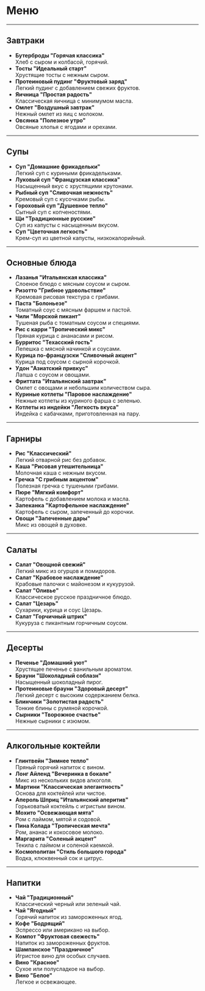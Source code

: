 # Меню

---

## Завтраки
- **Бутерброды "Горячая классика"**  
  Хлеб с сыром и колбасой, горячий.
- **Тосты "Идеальный старт"**  
  Хрустящие тосты с нежным сыром.
- **Протеиновый пудинг "Фруктовый заряд"**  
  Легкий пудинг с добавлением свежих фруктов.
- **Яичница "Простая радость"**  
  Классическая яичница с минимумом масла.
- **Омлет "Воздушный завтрак"**  
  Нежный омлет из яиц с молоком.
- **Овсянка "Полезное утро"**  
  Овсяные хлопья с ягодами и орехами.

---

## Супы
- **Суп "Домашние фрикадельки"**  
  Легкий суп с куриными фрикадельками.
- **Луковый суп "Французская классика"**  
  Насыщенный вкус с хрустящими крутонами.
- **Рыбный суп "Сливочная нежность"**  
  Кремовый суп с кусочками рыбы.
- **Гороховый суп "Душевное тепло"**  
  Сытный суп с копченостями.
- **Щи "Традиционные русские"**  
  Суп из капусты с насыщенным вкусом.
- **Суп "Цветочная легкость"**  
  Крем-суп из цветной капусты, низкокалорийный.

---

## Основные блюда
- **Лазанья "Итальянская классика"**  
  Слоеное блюдо с мясным соусом и сыром.
- **Ризотто "Грибное удовольствие"**  
  Кремовая рисовая текстура с грибами.
- **Паста "Болоньезе"**  
  Томатный соус с мясным фаршем и пастой.
- **Чили "Морской пикант"**  
  Тушеная рыба с томатным соусом и специями.
- **Рис с карри "Тропический микс"**  
  Пряная курица с ананасами и рисом.
- **Бурритос "Техасский гость"**  
  Лепешка с мясной начинкой и соусами.
- **Курица по-французски "Сливочный акцент"**  
  Курица под соусом с сырной корочкой.
- **Удон "Азиатский привкус"**  
  Лапша с соусом и овощами.
- **Фриттата "Итальянский завтрак"**  
  Омлет с овощами и небольшим количеством сыра.
- **Куриные котлеты "Паровое наслаждение"**  
  Нежные котлеты из куриного фарша с зеленью.
- **Котлеты из индейки "Легкость вкуса"**  
  Индейка с кабачками, приготовленная на пару.

---

## Гарниры
- **Рис "Классический"**  
  Легкий отварной рис без добавок.
- **Каша "Рисовая утешительница"**  
  Молочная каша с нежным вкусом.
- **Гречка "С грибным акцентом"**  
  Полезная гречка с тушеными грибами.
- **Пюре "Мягкий комфорт"**  
  Картофель с добавлением молока и масла.
- **Запеканка "Картофельное наслаждение"**  
  Картофель с сыром, запеченный до корочки.
- **Овощи "Запеченные дары"**  
  Микс из овощей в духовке.

---

## Салаты
- **Салат "Овощной свежий"**  
  Легкий микс из огурцов и помидоров.
- **Салат "Крабовое наслаждение"**  
  Крабовые палочки с майонезом и кукурузой.
- **Салат "Оливье"**  
  Классическое русское праздничное блюдо.
- **Салат "Цезарь"**  
  Сухарики, курица и соус Цезарь.
- **Салат "Горчичный штрих"**  
  Кукуруза с пикантным горчичным соусом.

---

## Десерты
- **Печенье "Домашний уют"**  
  Хрустящее печенье с ванильным ароматом.
- **Брауни "Шоколадный соблазн"**  
  Насыщенный шоколадный пирог.
- **Протеиновые брауни "Здоровый десерт"**  
  Легкий десерт с высоким содержанием белка.
- **Блинчики "Золотистая радость"**  
  Тонкие блины с румяной корочкой.
- **Сырники "Творожное счастье"**  
  Нежные сырники с изюмом.

---

## Алкогольные коктейли
- **Глинтвейн "Зимнее тепло"**  
  Пряный горячий напиток с вином.
- **Лонг Айленд "Вечеринка в бокале"**  
  Микс из нескольких видов алкоголя.
- **Мартини "Классическая элегантность"**  
  Основа для коктейлей или чистое.
- **Апероль Шприц "Итальянский аперитив"**  
  Горьковатый коктейль с игристым вином.
- **Мохито "Освежающая мята"**  
  Ром с лаймом, мятой и содовой.
- **Пина Колада "Тропическая мечта"**  
  Ром, ананас и кокосовое молоко.
- **Маргарита "Соленый акцент"**  
  Текила с лаймом и соленой каемкой.
- **Космополитан "Стиль большого города"**  
  Водка, клюквенный сок и цитрус.

---

## Напитки
- **Чай "Традиционный"**  
  Классический черный или зеленый чай.
- **Чай "Ягодный"**  
  Горячий напиток из замороженных ягод.
- **Кофе "Бодрящий"**  
  Эспрессо или американо на выбор.
- **Компот "Фруктовая свежесть"**  
  Напиток из замороженных фруктов.
- **Шампанское "Праздничное"**  
  Игристое вино для особых случаев.
- **Вино "Красное"**  
  Сухое или полусладкое на выбор.
- **Вино "Белое"**  
  Легкое и освежающее.
